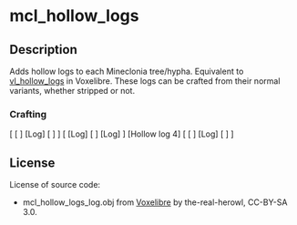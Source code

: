# mcl_hollow_logs
## Description
Adds hollow logs to each Mineclonia tree/hypha. Equivalent to [vl_hollow_logs](https://git.minetest.land/VoxeLibre/VoxeLibre/src/branch/master/mods/ITEMS/vl_hollow_logs) in Voxelibre. These logs can be crafted from their normal variants, whether stripped or not.

### Crafting
[ [   ] \[Log\] [   ] ]
[ \[Log\] [   ] \[Log\] ] [Hollow log 4]
[ [   ] \[Log\] [   ] ]

## License

License of source code:


* mcl_hollow_logs_log.obj from [Voxelibre](https://git.minetest.land/VoxeLibre/VoxeLibre/src/branch/master/mods/ITEMS/vl_hollow_logs/models) by the-real-herowl, CC-BY-SA 3.0.

